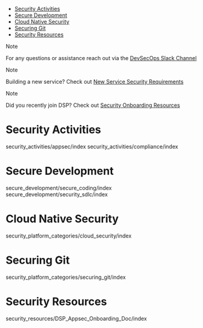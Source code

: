 -   [Security Activities](#security-activities)
-   [Secure Development](#secure-development)
-   [Cloud Native Security](#cloud-native-security)
-   [Securing Git](#securing-git)
-   [Security Resources](#security-resources)

Note

For any questions or assistance reach out via the [DevSecOps Slack
Channel](https://broadinstitute.slack.com/messages/CABML2U9G)

Note

Building a new service? Check out [New Service Security
Requirements](https://sdarq.dsp-techops.broadinstitute.org)

Note

Did you recently join DSP? Check out [Security Onboarding
Resources](https://security-kb.dsp-techops.broadinstitute.org/security_resources/DSP_Appsec_Onboarding_Doc/overview.html#new-hire-security-checklist)

Security Activities
===================

security\_activities/appsec/index security\_activities/compliance/index

Secure Development
==================

secure\_development/secure\_coding/index
secure\_development/security\_sdlc/index

Cloud Native Security
=====================

security\_platform\_categories/cloud\_security/index

Securing Git
============

security\_platform\_categories/securing\_git/index

Security Resources
==================

security\_resources/DSP\_Appsec\_Onboarding\_Doc/index
